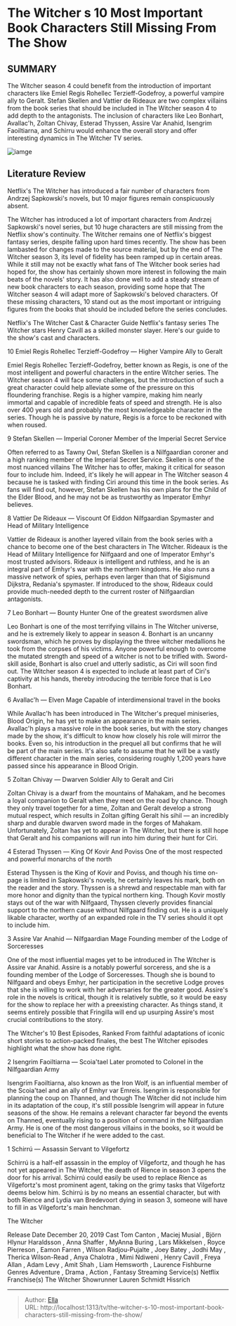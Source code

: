 # The Witcher s 10 Most Important Book Characters Still Missing From The Show


## SUMMARY 


 The Witcher season 4 could benefit from the introduction of important characters like Emiel Regis Rohellec Terzieff-Godefroy, a powerful vampire ally to Geralt. 
 Stefan Skellen and Vattier de Rideaux are two complex villains from the book series that should be included in The Witcher season 4 to add depth to the antagonists. 
 The inclusion of characters like Leo Bonhart, Avallac&#39;h, Zoltan Chivay, Esterad Thyssen, Assire Var Anahid, Isengrim Faoiltiarna, and Schirru would enhance the overall story and offer interesting dynamics in The Witcher TV series. 

![iamge](https://static1.srcdn.com/wordpress/wp-content/uploads/2024/01/cassie-clare-henry-cavill-joey-batey-witcher-book-covers.jpg)

## Literature Review
Netflix&#39;s The Witcher has introduced a fair number of characters from Andrzej Sapkowski&#39;s novels, but 10 major figures remain conspicuously absent.




The Witcher has introduced a lot of important characters from Andrzej Sapkowski&#39;s novel series, but 10 huge characters are still missing from the Netflix show&#39;s continuity. The Witcher remains one of Netflix&#39;s biggest fantasy series, despite falling upon hard times recently. The show has been lambasted for changes made to the source material, but by the end of The Witcher season 3, its level of fidelity has been ramped up in certain areas.
While it still may not be exactly what fans of The Witcher book series had hoped for, the show has certainly shown more interest in following the main beats of the novels&#39; story. It has also done well to add a steady stream of new book characters to each season, providing some hope that The Witcher season 4 will adapt more of Sapkowski&#39;s beloved characters. Of these missing characters, 10 stand out as the most important or intriguing figures from the books that should be included before the series concludes.
            
 
 Netflix&#39;s The Witcher Cast &amp; Character Guide 
Netflix&#39;s fantasy series The Witcher stars Henry Cavill as a skilled monster slayer. Here&#39;s our guide to the show&#39;s cast and characters.













 








 10  Emiel Regis Rohellec Terzieff-Godefroy — Higher Vampire 
Ally to Geralt
        

Emiel Regis Rohellec Terzieff-Godefroy, better known as Regis, is one of the most intelligent and powerful characters in the entire Witcher series. The Witcher season 4 will face some challenges, but the introduction of such a great character could help alleviate some of the pressure on this floundering franchise. Regis is a higher vampire, making him nearly immortal and capable of incredible feats of speed and strength. He is also over 400 years old and probably the most knowledgeable character in the series. Though he is passive by nature, Regis is a force to be reckoned with when roused.





 9  Stefan Skellen — Imperial Coroner 
Member of the Imperial Secret Service


 







Often referred to as Tawny Owl, Stefan Skellen is a Nilfgaardian coroner and a high ranking member of the Imperial Secret Service. Skellen is one of the most nuanced villains The Witcher has to offer, making it critical for season four to include him. Indeed, it&#39;s likely he will appear in The Witcher season 4 because he is tasked with finding Ciri around this time in the book series. As fans will find out, however, Stefan Skellen has his own plans for the Child of the Elder Blood, and he may not be as trustworthy as Imperator Emhyr believes.





 8  Vattier De Rideaux — Viscount Of Eiddon 
Nilfgaardian Spymaster and Head of Military Intelligence
        

Vattier de Rideaux is another layered villain from the book series with a chance to become one of the best characters in The Witcher. Rideaux is the Head of Military Intelligence for Nilfgaard and one of Imperator Emhyr&#39;s most trusted advisors. Rideaux is intelligent and ruthless, and he is an integral part of Emhyr&#39;s war with the northern kingdoms. He also runs a massive network of spies, perhaps even larger than that of Sigismund Dijkstra, Redania&#39;s spymaster. If introduced to the show, Rideaux could provide much-needed depth to the current roster of Nilfgaardian antagonists.





 7  Leo Bonhart — Bounty Hunter 
One of the greatest swordsmen alive


 







Leo Bonhart is one of the most terrifying villains in The Witcher universe, and he is extremely likely to appear in season 4. Bonhart is an uncanny swordsman, which he proves by displaying the three witcher medallions he took from the corpses of his victims. Anyone powerful enough to overcome the mutated strength and speed of a witcher is not to be trifled with. Sword-skill aside, Bonhart is also cruel and utterly sadistic, as Ciri will soon find out. The Witcher season 4 is expected to include at least part of Ciri&#39;s captivity at his hands, thereby introducing the terrible force that is Leo Bonhart.





 6  Avallac&#39;h — Elven Mage 
Capable of interdimensional travel in the books


 







While Avallac&#39;h has been introduced in The Witcher&#39;s prequel miniseries, Blood Origin, he has yet to make an appearance in the main series. Avallac&#39;h plays a massive role in the book series, but with the story changes made by the show, it&#39;s difficult to know how closely his role will mirror the books. Even so, his introduction in the prequel all but confirms that he will be part of the main series. It&#39;s also safe to assume that he will be a vastly different character in the main series, considering roughly 1,200 years have passed since his appearance in Blood Origin.





 5  Zoltan Chivay — Dwarven Soldier 
Ally to Geralt and Ciri
        

Zoltan Chivay is a dwarf from the mountains of Mahakam, and he becomes a loyal companion to Geralt when they meet on the road by chance. Though they only travel together for a time, Zoltan and Geralt develop a strong mutual respect, which results in Zoltan gifting Geralt his sihil — an incredibly sharp and durable dwarven sword made in the forges of Mahakam. Unfortunately, Zoltan has yet to appear in The Witcher, but there is still hope that Geralt and his companions will run into him during their hunt for Ciri.





 4  Esterad Thyssen — King Of Kovir And Poviss 
One of the most respected and powerful monarchs of the north
        

Esterad Thyssen is the King of Kovir and Poviss, and though his time on-page is limited in Sapkowski&#39;s novels, he certainly leaves his mark, both on the reader and the story. Thyssen is a shrewd and respectable man with far more honor and dignity than the typical northern king. Though Kovir mostly stays out of the war with Nilfgaard, Thyssen cleverly provides financial support to the northern cause without Nilfgaard finding out. He is a uniquely likable character, worthy of an expanded role in the TV series should it opt to include him.





 3  Assire Var Anahid — Nilfgaardian Mage 
Founding member of the Lodge of Sorceresses
        

One of the most influential mages yet to be introduced in The Witcher is Assire var Anahid. Assire is a notably powerful sorceress, and she is a founding member of the Lodge of Sorceresses. Though she is bound to Nilfgaard and obeys Emhyr, her participation in the secretive Lodge proves that she is willing to work with her adversaries for the greater good. Assire&#39;s role in the novels is critical, though it is relatively subtle, so it would be easy for the show to replace her with a preexisting character. As things stand, it seems entirely possible that Fringilla will end up usurping Assire&#39;s most crucial contributions to the story.
            
 
 The Witcher&#39;s 10 Best Episodes, Ranked 
From faithful adaptations of iconic short stories to action-packed finales, the best The Witcher episodes highlight what the show has done right.









 2  Isengrim Faoiltiarna — Scoia&#39;tael 
Later promoted to Colonel in the Nilfgaardian Army
        

Isengrim Faoiltiarna, also known as the Iron Wolf, is an influential member of the Scoia&#39;tael and an ally of Emhyr var Emreis. Isengrim is responsible for planning the coup on Thanned, and though The Witcher did not include him in its adaptation of the coup, it&#39;s still possible Isengrim will appear in future seasons of the show. He remains a relevant character far beyond the events on Thanned, eventually rising to a position of command in the Nilfgaardian Army. He is one of the most dangerous villains in the books, so it would be beneficial to The Witcher if he were added to the cast.





 1  Schirrú — Assassin 
Servant to Vilgefortz
        

Schirrú is a half-elf assassin in the employ of Vilgefortz, and though he has not yet appeared in The Witcher, the death of Rience in season 3 opens the door for his arrival. Schirrú could easily be used to replace Rience as Vilgefortz&#39;s most prominent agent, taking on the grimy tasks that Vilgefortz deems below him. Schirrú is by no means an essential character, but with both Rience and Lydia van Bredevoort dying in season 3, someone will have to fill in as Vilgefortz&#39;s main henchman.
        


 The Witcher 

 Release Date   December 20, 2019    Cast   Tom Canton , Maciej Musial , Björn Hlynur Haraldsson , Anna Shaffer , MyAnna Buring , Lars Mikkelsen , Royce Pierreson , Eamon Farren , Wilson Radjou-Pujalte , Joey Batey , Jodhi May , Therica Wilson-Read , Anya Chalotra , Mimi Ndiweni , Henry Cavill , Freya Allan , Adam Levy , Amit Shah , Liam Hemsworth , Laurence Fishburne    Genres   Adventure , Drama , Action , Fantasy    Streaming Service(s)   Netflix    Franchise(s)   The Witcher    Showrunner   Lauren Schmidt Hissrich    





---

> Author: [Ella](https://instagram.hk.cn/)  
> URL: http://localhost:1313/tv/the-witcher-s-10-most-important-book-characters-still-missing-from-the-show/  

